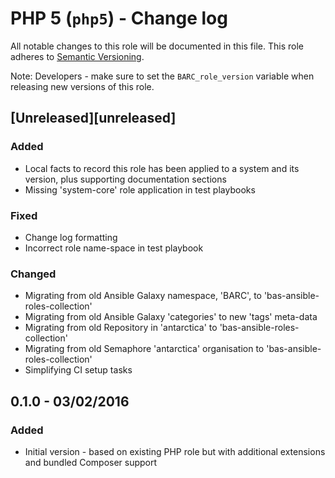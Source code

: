 # PHP 5 (`php5`) - Change log

All notable changes to this role will be documented in this file.
This role adheres to [Semantic Versioning](http://semver.org/spec/v2.0.0.html).

Note: Developers - make sure to set the `BARC_role_version` variable when releasing new versions of this role.

## [Unreleased][unreleased]

### Added

* Local facts to record this role has been applied to a system and its version, plus supporting documentation sections
* Missing 'system-core' role application in test playbooks

### Fixed

* Change log formatting
* Incorrect role name-space in test playbook

### Changed

* Migrating from old Ansible Galaxy namespace, 'BARC', to 'bas-ansible-roles-collection'
* Migrating from old Ansible Galaxy 'categories' to new 'tags' meta-data
* Migrating from old Repository in 'antarctica' to 'bas-ansible-roles-collection'
* Migrating from old Semaphore 'antarctica' organisation to 'bas-ansible-roles-collection'
* Simplifying CI setup tasks

## 0.1.0 - 03/02/2016

### Added

* Initial version - based on existing PHP role but with additional extensions and bundled Composer support
